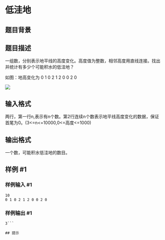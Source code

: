 # 低洼地

## 题目背景



## 题目描述

一组数，分别表示地平线的高度变化。高度值为整数，相邻高度用直线连接。找出并统计有多少个可能积水的低洼地？

如图：地高变化为 0 1 0 2 1 2 0 0 2 0





 ![](https://cdn.luogu.com.cn/upload/pic/116.png) 



## 输入格式

两行，第一行n,表示有n个数。第2行连续n个数表示地平线高度变化的数据，保证首尾为0。(3<=n<=10000,0<=高度<=1000)


## 输出格式

一个数，可能积水低洼地的数目。


## 样例 #1

### 样例输入 #1
```
10
0 1 0 2 1 2 0 0 2 0
```

### 样例输出 #1

```
3```

## 提示


